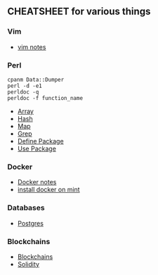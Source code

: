 ## CHEATSHEET for various things

### Vim
* [vim notes](/vim.md)

### Perl
   `cpanm Data::Dumper`  
   `perl -d -e1`  
   `perldoc -q`  
   `perldoc -f function_name`  
     
* [Array](/perl/array.pl)
* [Hash](/perl/hash.pl)
* [Map](/perl/map.pl)
* [Grep](/perl/grep.pl)
* [Define Package](/perl/TestPackage.pm)
* [Use Package](/perl/TestPackageUsage.pl)
  

### Docker
* [Docker notes](/docker/docker.md)
* [install docker on mint](/docker/install-docker-on-mint.md)
### Databases
* [Postgres](/postgres.md)
  
### Blockchains
* [Blockchains](/blockchains/blockchain.md)
* [Solidity](/blockchains/solidity.md)


 
